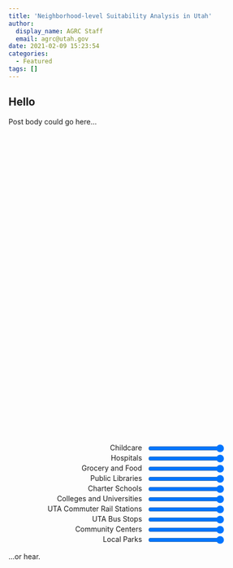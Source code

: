 ```yaml
---
title: 'Neighborhood-level Suitability Analysis in Utah'
author:
  display_name: AGRC Staff
  email: agrc@utah.gov
date: 2021-02-09 15:23:54
categories:
  - Featured
tags: []
---
```


## Hello

Post body could go here...

<script src="https://unpkg.com/d3-fetch@2.0.0"></script>
<script src="https://unpkg.com/maplibre-gl@1.13.0-rc.4"></script>
<link rel="stylesheet" href="https://unpkg.com/maplibre-gl@1.13.0-rc.4/dist/mapbox-gl.css" />
<script src="https://unpkg.com/h3-js@3.7.0"></script>
<style>
  #mapContainer {
    height: 600px;
  }
  #controlContainer {
    margin-top: 10px;
    display: grid;
    grid-column-gap: 10px;
  }
  #controlContainer label {
    grid-column: 1 / span 1;
    justify-self: end;
  }
  #controlContainer input {
    grid-column: 2 / span 1;
    width: 150px;
  }
</style>

<div id="mapContainer"></div>
<div id="controlContainer">
  <label for="childcareWeight">Childcare</label>
  <input id="childcareWeight" type="range" min="0" max="1" step="any" value="1" />
  <label for="hospitalWeight">Hospitals</label>
  <input id="hospitalWeight" type="range" min="0" max="1" step="any" value="1" />
  <label for="groceryWeight">Grocery and Food</label>
  <input id="groceryWeight" type="range" min="0" max="1" step="any" value="1" />
  <label for="libraryWeight">Public Libraries</label>
  <input id="libraryWeight" type="range" min="0" max="1" step="any" value="1" />
  <label for="charterschoolsWeight">Charter Schools</label>
  <input id="charterschoolsWeight" type="range" min="0" max="1" step="any" value="1" />
  <label for="higheredWeight">Colleges and Universities</label>
  <input id="higheredWeight" type="range" min="0" max="1" step="any" value="1" />
  <label for="utarailstationlayerWeight">UTA Commuter Rail Stations</label>
  <input id="utarailstationlayerWeight" type="range" min="0" max="1" step="any" value="1" />
  <label for="utabusstopslayerWeight">UTA Bus Stops</label>
  <input id="utabusstopslayerWeight" type="range" min="0" max="1" step="any" value="1" />
  <label for="commcentersWeight">Community Centers</label>
  <input id="commcentersWeight" type="range" min="0" max="1" step="any" value="1" />
  <label for="localparksWeight">Local Parks</label>
  <input id="localparksWeight" type="range" min="0" max="1" step="any" value="1" />
</div>

<script type="module">
  import geojson2h3 from "https://cdn.skypack.dev/geojson2h3@1.0.1";

  // Config
  const config = {
    lng: -111.904,
    lat: 40.719,
    zoom: 9,
    fillOpacity: 0.6,
    colorScale: ["#ffffD9", "#50BAC3", "#1A468A"],
    h3Resolution: 8
  };

  // Utilities
  function normalizeLayer(layer, baseAtZero = false) {
    const hexagons = Object.keys(layer);
    // Pass one, get max
    const max = hexagons.reduce(
      (max, hex) => Math.max(max, layer[hex]),
      -Infinity
    );
    const min = baseAtZero
      ? hexagons.reduce((min, hex) => Math.min(min, layer[hex]), Infinity)
      : 0;
    // Pass two, normalize
    hexagons.forEach((hex) => {
      layer[hex] = (layer[hex] - min) / (max - min);
    });
    return layer;
  }

  function getSliderValue(id) {
    const input = document.getElementById(id);
    const value = parseInt(input.value);
    console.log(`${id}: ${value}`);

    return value;
  }

  // Transform a kilometer measurement to a k-ring radius
  function kmToRadius(km, resolution) {
    return Math.floor(km / h3.edgeLength(resolution, h3.UNITS.km));
  }

  function bufferPointsLinear(geojson, radius, h3Resolution) {
    const layer = {};
    geojson.features.forEach((feature) => {
      const [lng, lat] = feature.geometry.coordinates;
      const stationIndex = h3.geoToH3(
        lat,
        lng,
        h3Resolution
      );
      // add surrounding multiple surrounding rings, with less weight in each
      const rings = h3.kRingDistances(stationIndex, radius);
      const step = 1 / (radius + 1);
      rings.forEach((ring, distance) => {
        ring.forEach((h3Index) => {
          layer[h3Index] = (layer[h3Index] || 0) + 1 - distance * step;
        });
      });
    });

    return normalizeLayer(layer);
  }

  let healthdists;
  let hospitals;
  let childcare;
  let grocery;
  let libraries;
  let highered;
  let utabusstops;
  let utarailstations;
  let commcenters;
  let localparks;
  let charterschools;

  async function getRawData() {
    healthdists = await d3.json(
      "https://raw.githubusercontent.com/gregbunce/intergenerational-poverty/main/data/sgid_health_dists_2020.json"
    );
    hospitals = await d3.json(
      "https://opendata.arcgis.com/datasets/39aba645ea9847668df557d1c8dbd666_0.geojson"
    );
    childcare = await d3.json(
      "https://opendata.arcgis.com/datasets/64dd5af56d63483d8bb6841879bb9702_0.geojson"
    );
    grocery = await d3.json(
      "https://opendata.arcgis.com/datasets/81b4eeea6c6c426aa9b165df6eb56870_0.geojson"
    );
    libraries = await d3.json(
      "https://opendata.arcgis.com/datasets/f6cf0c8ef65344b6a6e5ebeaa108f549_0.geojson"
    );
    highered = await d3.json(
      "https://opendata.arcgis.com/datasets/731644a217f445e5a638f9a84a7ada93_0.geojson"
    );
    utabusstops = await d3.json(
      "https://gist.githubusercontent.com/gregbunce/66986c3236b283cf0dfeb9d45cc30ac2/raw/f26ca373e8984e64b8b1f8ff01e670240213de69/uta_bus_stops.geojson"
    );
    utarailstations = await d3.json(
      "https://opendata.arcgis.com/datasets/bb8f7bc8871b4a7594bcc037631073e7_0.geojson"
    );
    commcenters = await d3.json(
      "https://opendata.arcgis.com/datasets/25dba734a2f34059bf58143834284d0f_0.geojson"
    );
    localparks = await d3.json(
      "https://raw.githubusercontent.com/gregbunce/GeoJSON/master/local_parks_centroids.geojson"
    );
    charterschools = await d3.json(
      "https://raw.githubusercontent.com/gregbunce/GeoJSON/master/charter_schools.geojson"
    );
  }

  async function getData() {
    console.log('getData');

    const h3Resolution = config.h3Resolution;
    // Data Layers
    const hospitallayer = normalizeLayer(
      bufferPointsLinear(hospitals, kmToRadius(1, h3Resolution), h3Resolution)
    );
    const childcarelayer = normalizeLayer(
      bufferPointsLinear(childcare, kmToRadius(1, h3Resolution), h3Resolution)
    );
    const grocerylayer = normalizeLayer(
      bufferPointsLinear(grocery, kmToRadius(1, h3Resolution), h3Resolution)
    );
    const librarylayer = normalizeLayer(
      bufferPointsLinear(libraries, kmToRadius(1, h3Resolution), h3Resolution)
    );
    const higheredlayer = normalizeLayer(
      bufferPointsLinear(highered, kmToRadius(1, h3Resolution), h3Resolution)
    );
    const utarailstationlayer = normalizeLayer(
      bufferPointsLinear(utarailstations, kmToRadius(1, h3Resolution), h3Resolution)
    );
    const commcenterslayer = normalizeLayer(
      bufferPointsLinear(commcenters, kmToRadius(1, h3Resolution), h3Resolution)
    );
    const localparkslayer = normalizeLayer(
      bufferPointsLinear(commcenters, kmToRadius(1, h3Resolution), h3Resolution)
    );
    const charterschoolslayer = normalizeLayer(
      bufferPointsLinear(charterschools, kmToRadius(1, h3Resolution), h3Resolution)
    );
    const utabusstopslayer = normalizeLayer(
      bufferPointsLinear(utabusstops, kmToRadius(1, h3Resolution), h3Resolution)
    );

    // Combining Layers
    const mapLayers = [
      { hexagons: hospitallayer, weight: getSliderValue("hospitalWeight") },
      {
        hexagons: childcarelayer,
        weight: getSliderValue("childcareWeight"),
      },
      { hexagons: grocerylayer, weight: getSliderValue("groceryWeight") },
      { hexagons: librarylayer, weight: getSliderValue("libraryWeight") },
      { hexagons: higheredlayer, weight: getSliderValue("higheredWeight") },
      {
        hexagons: commcenterslayer,
        weight: getSliderValue("commcentersWeight"),
      },
      {
        hexagons: utarailstationlayer,
        weight: getSliderValue("utarailstationlayerWeight"),
      },
      {
        hexagons: localparkslayer,
        weight: getSliderValue("localparksWeight"),
      },
      {
        hexagons: charterschoolslayer,
        weight: getSliderValue("charterschoolsWeight"),
      },
      {
        hexagons: utabusstopslayer,
        weight: getSliderValue("utabusstopslayerWeight"),
      },
    ];

    const combinedLayers = {};
    mapLayers.forEach(({ hexagons, weight }) => {
      Object.keys(hexagons).forEach((hex) => {
        combinedLayers[hex] =
          (combinedLayers[hex] || 0) + hexagons[hex] * weight;
      });
    });

    return combinedLayers;
  }

  // Map Rendering
  function init() {
    console.log("init");

    const style = {
      version: 8,
      sources: {
        osm: {
          type: "raster",
          tiles: ["https://a.tile.openstreetmap.org/{z}/{x}/{y}.png"],
          tileSize: 256,
          attribution: "&copy; OpenStreetMap Contributors",
          maxzoom: 19
        }
      },
      layers: [
        {
          id: "osm",
          type: "raster",
          source: "osm" // This must match the source key above
        }
      ]
    };

    const map = new mapboxgl.Map({
      container: document.getElementById("mapContainer"),
      center: [config.lng, config.lat],
      zoom: config.zoom,
      style
    });
    map.on("load", async () => {
      console.log("map load");

      await getRawData();

      refreshMap(map);

      const inputs = document.getElementsByTagName("input");
      for (let input of inputs) {
        input.addEventListener("change", () => {
          refreshMap(map);
        });
      }
    });
  }

  async function refreshMap(map) {
    console.log('refreshMap');

    const combinedLayers = await getData();

    renderHexes(map, combinedLayers);
  }

  function renderHexes(map, hexagons) {
    console.log("renderHexes");

    // Transform the current hexagon map into a GeoJSON object
    const geojson = geojson2h3.h3SetToFeatureCollection(
      Object.keys(hexagons),
      (hex) => ({ value: hexagons[hex] })
    );

    const sourceId = "h3-hexes";
    const layerId = `${sourceId}-layer`;
    let source = map.getSource(sourceId);

    // Add the source and layer if we haven't created them yet
    if (!source) {
      map.addSource(sourceId, {
        type: "geojson",
        data: geojson,
      });
      map.addLayer({
        id: layerId,
        source: sourceId,
        type: "fill",
        interactive: false,
        paint: {
          "fill-outline-color": "rgba(0,0,0,0)",
        },
      });
      source = map.getSource(sourceId);
    }

    // Update the geojson data
    source.setData(geojson);

    // Update the layer paint properties, using the current config values
    map.setPaintProperty(layerId, "fill-color", {
      property: "value",
      stops: [
        [0, config.colorScale[0]],
        [0.5, config.colorScale[1]],
        [1, config.colorScale[2]],
      ],
    });

    map.setPaintProperty(layerId, "fill-opacity", config.fillOpacity);
  }

  init();
</script>

...or hear.
